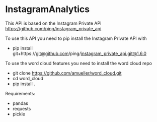 # InstagramAnalytics

This API is based on the Instagram Private API https://github.com/ping/instagram_private_api

To use this API you need to pip install the Instagram Private API with
- pip install git+https://git@github.com/ping/instagram_private_api.git@1.6.0

To use the word cloud features you need to install the word cloud repo
- git clone https://github.com/amueller/word_cloud.git
- cd word_cloud
- pip install .

Requirements:
 - pandas
 - requests
 - pickle

